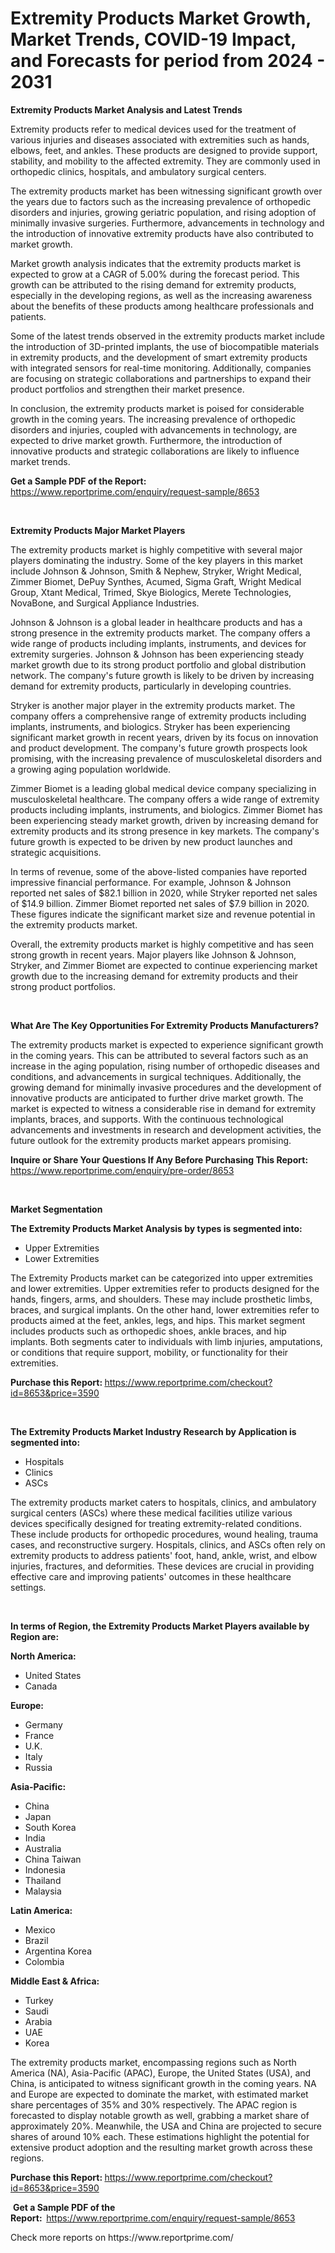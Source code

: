 <p><h1>Extremity Products Market Growth, Market Trends, COVID-19 Impact, and Forecasts for period from 2024 - 2031</h1></p><p><strong>Extremity Products Market Analysis and Latest Trends</strong></p>
<p><p>Extremity products refer to medical devices used for the treatment of various injuries and diseases associated with extremities such as hands, elbows, feet, and ankles. These products are designed to provide support, stability, and mobility to the affected extremity. They are commonly used in orthopedic clinics, hospitals, and ambulatory surgical centers.</p><p>The extremity products market has been witnessing significant growth over the years due to factors such as the increasing prevalence of orthopedic disorders and injuries, growing geriatric population, and rising adoption of minimally invasive surgeries. Furthermore, advancements in technology and the introduction of innovative extremity products have also contributed to market growth.</p><p>Market growth analysis indicates that the extremity products market is expected to grow at a CAGR of 5.00% during the forecast period. This growth can be attributed to the rising demand for extremity products, especially in the developing regions, as well as the increasing awareness about the benefits of these products among healthcare professionals and patients.</p><p>Some of the latest trends observed in the extremity products market include the introduction of 3D-printed implants, the use of biocompatible materials in extremity products, and the development of smart extremity products with integrated sensors for real-time monitoring. Additionally, companies are focusing on strategic collaborations and partnerships to expand their product portfolios and strengthen their market presence.</p><p>In conclusion, the extremity products market is poised for considerable growth in the coming years. The increasing prevalence of orthopedic disorders and injuries, coupled with advancements in technology, are expected to drive market growth. Furthermore, the introduction of innovative products and strategic collaborations are likely to influence market trends.</p></p>
<p><strong>Get a Sample PDF of the Report:&nbsp;</strong> <a href="https://www.reportprime.com/enquiry/request-sample/8653">https://www.reportprime.com/enquiry/request-sample/8653</a></p>
<p>&nbsp;</p>
<p><strong>Extremity Products Major Market Players</strong></p>
<p><p>The extremity products market is highly competitive with several major players dominating the industry. Some of the key players in this market include Johnson & Johnson, Smith & Nephew, Stryker, Wright Medical, Zimmer Biomet, DePuy Synthes, Acumed, Sigma Graft, Wright Medical Group, Xtant Medical, Trimed, Skye Biologics, Merete Technologies, NovaBone, and Surgical Appliance Industries.</p><p>Johnson & Johnson is a global leader in healthcare products and has a strong presence in the extremity products market. The company offers a wide range of products including implants, instruments, and devices for extremity surgeries. Johnson & Johnson has been experiencing steady market growth due to its strong product portfolio and global distribution network. The company's future growth is likely to be driven by increasing demand for extremity products, particularly in developing countries.</p><p>Stryker is another major player in the extremity products market. The company offers a comprehensive range of extremity products including implants, instruments, and biologics. Stryker has been experiencing significant market growth in recent years, driven by its focus on innovation and product development. The company's future growth prospects look promising, with the increasing prevalence of musculoskeletal disorders and a growing aging population worldwide.</p><p>Zimmer Biomet is a leading global medical device company specializing in musculoskeletal healthcare. The company offers a wide range of extremity products including implants, instruments, and biologics. Zimmer Biomet has been experiencing steady market growth, driven by increasing demand for extremity products and its strong presence in key markets. The company's future growth is expected to be driven by new product launches and strategic acquisitions.</p><p>In terms of revenue, some of the above-listed companies have reported impressive financial performance. For example, Johnson & Johnson reported net sales of $82.1 billion in 2020, while Stryker reported net sales of $14.9 billion. Zimmer Biomet reported net sales of $7.9 billion in 2020. These figures indicate the significant market size and revenue potential in the extremity products market.</p><p>Overall, the extremity products market is highly competitive and has seen strong growth in recent years. Major players like Johnson & Johnson, Stryker, and Zimmer Biomet are expected to continue experiencing market growth due to the increasing demand for extremity products and their strong product portfolios.</p></p>
<p>&nbsp;</p>
<p><strong>What Are The Key Opportunities For Extremity Products Manufacturers?</strong></p>
<p><p>The extremity products market is expected to experience significant growth in the coming years. This can be attributed to several factors such as an increase in the aging population, rising number of orthopedic diseases and conditions, and advancements in surgical techniques. Additionally, the growing demand for minimally invasive procedures and the development of innovative products are anticipated to further drive market growth. The market is expected to witness a considerable rise in demand for extremity implants, braces, and supports. With the continuous technological advancements and investments in research and development activities, the future outlook for the extremity products market appears promising.</p></p>
<p><strong>Inquire or Share Your Questions If Any Before Purchasing This Report:</strong> <a href="https://www.reportprime.com/enquiry/pre-order/8653">https://www.reportprime.com/enquiry/pre-order/8653</a></p>
<p>&nbsp;</p>
<p><strong>Market Segmentation</strong></p>
<p><strong>The Extremity Products Market Analysis by types is segmented into:</strong></p>
<p><ul><li>Upper Extremities</li><li>Lower Extremities</li></ul></p>
<p><p>The Extremity Products market can be categorized into upper extremities and lower extremities. Upper extremities refer to products designed for the hands, fingers, arms, and shoulders. These may include prosthetic limbs, braces, and surgical implants. On the other hand, lower extremities refer to products aimed at the feet, ankles, legs, and hips. This market segment includes products such as orthopedic shoes, ankle braces, and hip implants. Both segments cater to individuals with limb injuries, amputations, or conditions that require support, mobility, or functionality for their extremities.</p></p>
<p><strong>Purchase this Report:&nbsp;</strong><a href="https://www.reportprime.com/checkout?id=8653&price=3590">https://www.reportprime.com/checkout?id=8653&price=3590</a></p>
<p>&nbsp;</p>
<p><strong>The Extremity Products Market Industry Research by Application is segmented into:</strong></p>
<p><ul><li>Hospitals</li><li>Clinics</li><li>ASCs</li></ul></p>
<p><p>The extremity products market caters to hospitals, clinics, and ambulatory surgical centers (ASCs) where these medical facilities utilize various devices specifically designed for treating extremity-related conditions. These include products for orthopedic procedures, wound healing, trauma cases, and reconstructive surgery. Hospitals, clinics, and ASCs often rely on extremity products to address patients' foot, hand, ankle, wrist, and elbow injuries, fractures, and deformities. These devices are crucial in providing effective care and improving patients' outcomes in these healthcare settings.</p></p>
<p>&nbsp;</p>
<p><strong>In terms of Region, the Extremity Products Market Players available by Region are:</strong></p>
<p>
    <p> <strong> North America: </strong>
        <ul>
            <li>United States</li>
            <li>Canada</li>
        </ul>
        </p> 
    <p> <strong> Europe: </strong>
        <ul>
            <li>Germany</li>
            <li>France</li>
            <li>U.K.</li>
            <li>Italy</li>
            <li>Russia</li>
        </ul>
        </p> 
    <p> <strong> Asia-Pacific: </strong>
        <ul>
            <li>China</li>
            <li>Japan</li>
            <li>South Korea</li>
            <li>India</li>
            <li>Australia</li>
            <li>China Taiwan</li>
            <li>Indonesia</li>
            <li>Thailand</li>
            <li>Malaysia</li>
        </ul>
        </p> 
    <p> <strong> Latin America: </strong>
        <ul>
            <li>Mexico</li>
            <li>Brazil</li>
            <li>Argentina Korea</li>
            <li>Colombia</li>
        </ul>
        </p> 
    <p> <strong> Middle East & Africa: </strong>
        <ul>
            <li>Turkey</li>
            <li>Saudi</li>
            <li>Arabia</li>
            <li>UAE</li>
            <li>Korea</li>
        </ul>
    </p>
    </p>
<p><p>The extremity products market, encompassing regions such as North America (NA), Asia-Pacific (APAC), Europe, the United States (USA), and China, is anticipated to witness significant growth in the coming years. NA and Europe are expected to dominate the market, with estimated market share percentages of 35% and 30% respectively. The APAC region is forecasted to display notable growth as well, grabbing a market share of approximately 20%. Meanwhile, the USA and China are projected to secure shares of around 10% each. These estimations highlight the potential for extensive product adoption and the resulting market growth across these regions.</p></p>
<p><strong>Purchase this Report: </strong><a href="https://www.reportprime.com/checkout?id=8653&price=3590">https://www.reportprime.com/checkout?id=8653&price=3590</a></p>
<p>&nbsp;<strong>Get a Sample PDF of the Report:&nbsp;&nbsp;</strong><a href="https://www.reportprime.com/enquiry/request-sample/8653">https://www.reportprime.com/enquiry/request-sample/8653</a></p>
<p><strong></strong></p>
<p>Check more reports on https://www.reportprime.com/</p>